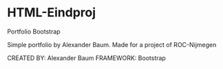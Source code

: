 # HTML-Eindproj
Portfolio Bootstrap

Simple portfolio by Alexander Baum. Made for a project of ROC-Nijmegen

CREATED BY: Alexander Baum
FRAMEWORK: Bootstrap
